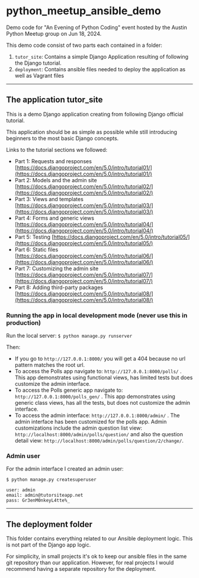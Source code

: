 # python_meetup_ansible_demo

Demo code for "An Evening of Python Coding" event hosted by the Austin Python Meetup group on Jun 18, 2024.

This demo code consist of two parts each contained in a folder:

1. `tutor_site`: Contains a simple Django Application resulting of following the Django tutorial.
2. `deployment`: Contains ansible files needed to deploy the application as well as Vagrant files 

--------------------------------------------------------------------

## The application tutor_site

This is a demo Django application creating from following Django official tutorial.

This application should be as simple as possible while still introducing beginners to the most basic Django concepts.

Links to the tutorial sections we followed:

- Part 1: Requests and responses [https://docs.djangoproject.com/en/5.0/intro/tutorial01/](https://docs.djangoproject.com/en/5.0/intro/tutorial01/)
- Part 2: Models and the admin site [https://docs.djangoproject.com/en/5.0/intro/tutorial02/](https://docs.djangoproject.com/en/5.0/intro/tutorial02/)
- Part 3: Views and templates [https://docs.djangoproject.com/en/5.0/intro/tutorial03/](https://docs.djangoproject.com/en/5.0/intro/tutorial03/)
- Part 4: Forms and generic views [https://docs.djangoproject.com/en/5.0/intro/tutorial04/](https://docs.djangoproject.com/en/5.0/intro/tutorial04/)
- Part 5: Testing [https://docs.djangoproject.com/en/5.0/intro/tutorial05/](https://docs.djangoproject.com/en/5.0/intro/tutorial05/)
- Part 6: Static files [https://docs.djangoproject.com/en/5.0/intro/tutorial06/](https://docs.djangoproject.com/en/5.0/intro/tutorial06/)
- Part 7: Customizing the admin site [https://docs.djangoproject.com/en/5.0/intro/tutorial07/](https://docs.djangoproject.com/en/5.0/intro/tutorial07/)
- Part 8: Adding third-party packages [https://docs.djangoproject.com/en/5.0/intro/tutorial08/](https://docs.djangoproject.com/en/5.0/intro/tutorial08/)

### Running the app in local development mode (never use this in production)

Run the local server: `$ python manage.py runserver`

Then:

- If you go to `http://127.0.0.1:8000/` you will get a 404 because no url pattern matches the root url.
- To access the Polls app navigate to: `http://127.0.0.1:8000/polls/` . This app demonstrates using functional views, has limited tests but does customize the admin interface.
- To access the Polls generic app navigate to: `http://127.0.0.1:8000/polls_gen/` . This app demonstrates using generic class views, has all the tests, but does not customize the admin interface.
- To access the admin interface: `http://127.0.0.1:8000/admin/` . The admin interface has been customized for the polls app. Admin customizations include the admin question list view: `http://localhost:8000/admin/polls/question/` and also the question detail view: `http://localhost:8000/admin/polls/question/2/change/`.

### Admin user

For the admin interface I created an admin user:

```text
$ python manage.py createsuperuser

user: admin
email: admin@tutorsiteapp.net
pass: Gr3enM0nkeyL4tte%_
```

--------------------------------------------------------------------

## The deployment folder

This folder contains everything related to our Ansible deployment logic. This is not part of the Django app logic.

For simplicity, in small projects it's ok to keep our ansible files in the same git repository than our application.
However, for real projects I would recommend having a separate repository for the deployment.

